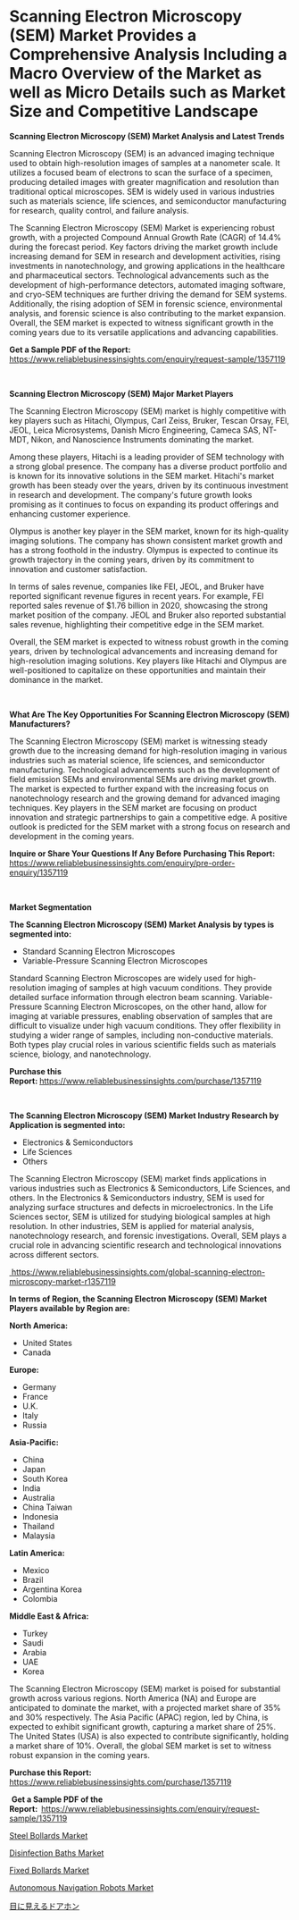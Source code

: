 <p><h1>Scanning Electron Microscopy (SEM) Market Provides a Comprehensive Analysis Including a Macro Overview of the Market as well as Micro Details such as Market Size and Competitive Landscape</h1></p><p><strong>Scanning Electron Microscopy (SEM) Market Analysis and Latest Trends</strong></p>
<p><p>Scanning Electron Microscopy (SEM) is an advanced imaging technique used to obtain high-resolution images of samples at a nanometer scale. It utilizes a focused beam of electrons to scan the surface of a specimen, producing detailed images with greater magnification and resolution than traditional optical microscopes. SEM is widely used in various industries such as materials science, life sciences, and semiconductor manufacturing for research, quality control, and failure analysis.</p><p>The Scanning Electron Microscopy (SEM) Market is experiencing robust growth, with a projected Compound Annual Growth Rate (CAGR) of 14.4% during the forecast period. Key factors driving the market growth include increasing demand for SEM in research and development activities, rising investments in nanotechnology, and growing applications in the healthcare and pharmaceutical sectors. Technological advancements such as the development of high-performance detectors, automated imaging software, and cryo-SEM techniques are further driving the demand for SEM systems. Additionally, the rising adoption of SEM in forensic science, environmental analysis, and forensic science is also contributing to the market expansion. Overall, the SEM market is expected to witness significant growth in the coming years due to its versatile applications and advancing capabilities.</p></p>
<p><strong>Get a Sample PDF of the Report:&nbsp;</strong> <a href="https://www.reliablebusinessinsights.com/enquiry/request-sample/1357119">https://www.reliablebusinessinsights.com/enquiry/request-sample/1357119</a></p>
<p>&nbsp;</p>
<p><strong>Scanning Electron Microscopy (SEM) Major Market Players</strong></p>
<p><p>The Scanning Electron Microscopy (SEM) market is highly competitive with key players such as Hitachi, Olympus, Carl Zeiss, Bruker, Tescan Orsay, FEI, JEOL, Leica Microsystems, Danish Micro Engineering, Cameca SAS, NT-MDT, Nikon, and Nanoscience Instruments dominating the market. </p><p>Among these players, Hitachi is a leading provider of SEM technology with a strong global presence. The company has a diverse product portfolio and is known for its innovative solutions in the SEM market. Hitachi's market growth has been steady over the years, driven by its continuous investment in research and development. The company's future growth looks promising as it continues to focus on expanding its product offerings and enhancing customer experience.</p><p>Olympus is another key player in the SEM market, known for its high-quality imaging solutions. The company has shown consistent market growth and has a strong foothold in the industry. Olympus is expected to continue its growth trajectory in the coming years, driven by its commitment to innovation and customer satisfaction.</p><p>In terms of sales revenue, companies like FEI, JEOL, and Bruker have reported significant revenue figures in recent years. For example, FEI reported sales revenue of $1.76 billion in 2020, showcasing the strong market position of the company. JEOL and Bruker also reported substantial sales revenue, highlighting their competitive edge in the SEM market.</p><p>Overall, the SEM market is expected to witness robust growth in the coming years, driven by technological advancements and increasing demand for high-resolution imaging solutions. Key players like Hitachi and Olympus are well-positioned to capitalize on these opportunities and maintain their dominance in the market.</p></p>
<p>&nbsp;</p>
<p><strong>What Are The Key Opportunities For Scanning Electron Microscopy (SEM) Manufacturers?</strong></p>
<p><p>The Scanning Electron Microscopy (SEM) market is witnessing steady growth due to the increasing demand for high-resolution imaging in various industries such as material science, life sciences, and semiconductor manufacturing. Technological advancements such as the development of field emission SEMs and environmental SEMs are driving market growth. The market is expected to further expand with the increasing focus on nanotechnology research and the growing demand for advanced imaging techniques. Key players in the SEM market are focusing on product innovation and strategic partnerships to gain a competitive edge. A positive outlook is predicted for the SEM market with a strong focus on research and development in the coming years.</p></p>
<p><strong>Inquire or Share Your Questions If Any Before Purchasing This Report:</strong> <a href="https://www.reliablebusinessinsights.com/enquiry/pre-order-enquiry/1357119">https://www.reliablebusinessinsights.com/enquiry/pre-order-enquiry/1357119</a></p>
<p>&nbsp;</p>
<p><strong>Market Segmentation</strong></p>
<p><strong>The Scanning Electron Microscopy (SEM) Market Analysis by types is segmented into:</strong></p>
<p><ul><li>Standard Scanning Electron Microscopes</li><li>Variable-Pressure Scanning Electron Microscopes</li></ul></p>
<p><p>Standard Scanning Electron Microscopes are widely used for high-resolution imaging of samples at high vacuum conditions. They provide detailed surface information through electron beam scanning. Variable-Pressure Scanning Electron Microscopes, on the other hand, allow for imaging at variable pressures, enabling observation of samples that are difficult to visualize under high vacuum conditions. They offer flexibility in studying a wider range of samples, including non-conductive materials. Both types play crucial roles in various scientific fields such as materials science, biology, and nanotechnology.</p></p>
<p><strong>Purchase this Report:&nbsp;</strong><a href="https://www.reliablebusinessinsights.com/purchase/1357119">https://www.reliablebusinessinsights.com/purchase/1357119</a></p>
<p>&nbsp;</p>
<p><strong>The Scanning Electron Microscopy (SEM) Market Industry Research by Application is segmented into:</strong></p>
<p><ul><li>Electronics & Semiconductors</li><li>Life Sciences</li><li>Others</li></ul></p>
<p><p>The Scanning Electron Microscopy (SEM) market finds applications in various industries such as Electronics & Semiconductors, Life Sciences, and others. In the Electronics & Semiconductors industry, SEM is used for analyzing surface structures and defects in microelectronics. In the Life Sciences sector, SEM is utilized for studying biological samples at high resolution. In other industries, SEM is applied for material analysis, nanotechnology research, and forensic investigations. Overall, SEM plays a crucial role in advancing scientific research and technological innovations across different sectors.</p></p>
<p><a href="https://www.reliablebusinessinsights.com/global-scanning-electron-microscopy-market-r1357119">&nbsp;https://www.reliablebusinessinsights.com/global-scanning-electron-microscopy-market-r1357119</a></p>
<p><strong>In terms of Region, the Scanning Electron Microscopy (SEM) Market Players available by Region are:</strong></p>
<p>
    <p> <strong> North America: </strong>
        <ul>
            <li>United States</li>
            <li>Canada</li>
        </ul>
        </p> 
    <p> <strong> Europe: </strong>
        <ul>
            <li>Germany</li>
            <li>France</li>
            <li>U.K.</li>
            <li>Italy</li>
            <li>Russia</li>
        </ul>
        </p> 
    <p> <strong> Asia-Pacific: </strong>
        <ul>
            <li>China</li>
            <li>Japan</li>
            <li>South Korea</li>
            <li>India</li>
            <li>Australia</li>
            <li>China Taiwan</li>
            <li>Indonesia</li>
            <li>Thailand</li>
            <li>Malaysia</li>
        </ul>
        </p> 
    <p> <strong> Latin America: </strong>
        <ul>
            <li>Mexico</li>
            <li>Brazil</li>
            <li>Argentina Korea</li>
            <li>Colombia</li>
        </ul>
        </p> 
    <p> <strong> Middle East & Africa: </strong>
        <ul>
            <li>Turkey</li>
            <li>Saudi</li>
            <li>Arabia</li>
            <li>UAE</li>
            <li>Korea</li>
        </ul>
    </p>
    </p>
<p><p>The Scanning Electron Microscopy (SEM) market is poised for substantial growth across various regions. North America (NA) and Europe are anticipated to dominate the market, with a projected market share of 35% and 30% respectively. The Asia Pacific (APAC) region, led by China, is expected to exhibit significant growth, capturing a market share of 25%. The United States (USA) is also expected to contribute significantly, holding a market share of 10%. Overall, the global SEM market is set to witness robust expansion in the coming years.</p></p>
<p><strong>Purchase this Report: </strong><a href="https://www.reliablebusinessinsights.com/purchase/1357119">https://www.reliablebusinessinsights.com/purchase/1357119</a></p>
<p>&nbsp;<strong>Get a Sample PDF of the Report:&nbsp;&nbsp;</strong><a href="https://www.reliablebusinessinsights.com/enquiry/request-sample/1357119">https://www.reliablebusinessinsights.com/enquiry/request-sample/1357119</a></p>
<p><strong></strong></p>
<p><p><a href="https://github.com/sardarp081/Market-Research-Report-List-1/blob/main/steel-bollards-market.md">Steel Bollards Market</a></p><p><a href="https://www.linkedin.com/pulse/global-disinfection-baths-market-trends-insights-growth-hzrwf">Disinfection Baths Market</a></p><p><a href="https://github.com/waylose1223/Market-Research-Report-List-1/blob/main/fixed-bollards-market.md">Fixed Bollards Market</a></p><p><a href="https://www.linkedin.com/pulse/autonomous-navigation-robots-market-overview-global-trends-wan5e">Autonomous Navigation Robots Market</a></p><p><a href="https://github.com/TysonKub/Market-Research-Report-List-1/blob/main/8595471161483.md">目に見えるドアホン</a></p></p>